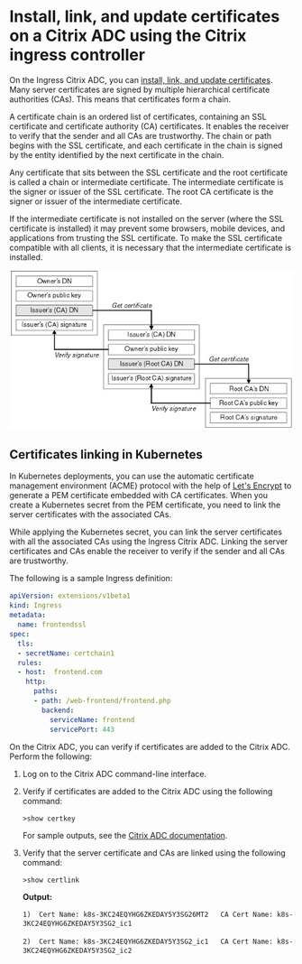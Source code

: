 # Install, link, and update certificates on a Citrix ADC using the Citrix ingress controller

On the Ingress Citrix ADC, you can [install, link, and update certificates](https://docs.citrix.com/en-us/citrix-adc/13/ssl/ssl-certificates/add-group-certs.html). Many server certificates are signed by multiple hierarchical certificate authorities (CAs). This means that certificates form a chain.

A certificate chain is an ordered list of certificates, containing an SSL certificate and certificate authority (CA) certificates. It enables the receiver to verify that the sender and all CAs are trustworthy. The chain or path begins with the SSL certificate, and each certificate in the chain is signed by the entity identified by the next certificate in the chain.

Any certificate that sits between the SSL certificate and the root certificate is called a chain or intermediate certificate. The intermediate certificate is the signer or issuer of the SSL certificate. The root CA certificate is the signer or issuer of the intermediate certificate.

If the intermediate certificate is not installed on the server (where the SSL certificate is installed) it may prevent some browsers, mobile devices, and applications from trusting the SSL certificate. To make the SSL certificate compatible with all clients, it is necessary that the intermediate certificate is installed.

![Certificate Chain](../media/cert-chain.jpg)

## Certificates linking in Kubernetes

In Kubernetes deployments, you can use the automatic certificate management environment (ACME) protocol with the help of [Let's Encrypt](https://letsencrypt.org/docs) to generate a PEM certificate embedded with CA certificates. When you create a Kubernetes secret from the PEM certificate, you need to link the server certificates with the associated CAs.

While applying the Kubernetes secret, you can link the server certificates with all the associated CAs using the Ingress Citrix ADC. Linking the server certificates and CAs enable the receiver to verify if the sender and all CAs are trustworthy.

The following is a sample Ingress definition:

```yml
apiVersion: extensions/v1beta1
kind: Ingress
metadata:
  name: frontendssl
spec:
  tls:
  - secretName: certchain1
  rules:
  - host:  frontend.com
    http:
      paths:
      - path: /web-frontend/frontend.php
        backend:
          serviceName: frontend
          servicePort: 443

```

On the Citrix ADC, you can verify if certificates are added to the Citrix ADC. Perform the following:

1.  Log on to the Citrix ADC command-line interface.

2.  Verify if certificates are added to the Citrix ADC using the following command:

        >show certkey

    For sample outputs, see the [Citrix ADC documentation](https://docs.citrix.com/en-us/citrix-adc/13/ssl/ssl-certificates/add-group-certs.html#manual-certificate-linking).

1.  Verify that the server certificate and CAs are linked using the following command:

        >show certlink

    **Output:**

        1)  Cert Name: k8s-3KC24EQYHG6ZKEDAY5Y3SG26MT2   CA Cert Name: k8s-3KC24EQYHG6ZKEDAY5Y3SG2_ic1
 
        2)  Cert Name: k8s-3KC24EQYHG6ZKEDAY5Y3SG2_ic1   CA Cert Name: k8s-3KC24EQYHG6ZKEDAY5Y3SG2_ic2